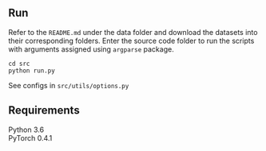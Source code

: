 ## Run
Refer to the ```README.md``` under the data folder and download the datasets into their corresponding folders. Enter the source code folder to run the scripts with arguments assigned using ```argparse``` package.
```
cd src
python run.py
```

See configs in ```src/utils/options.py```

## Requirements
Python 3.6  
PyTorch 0.4.1 
